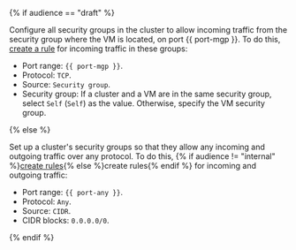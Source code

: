 {% if audience == "draft" %}

Configure all security groups in the cluster to allow incoming traffic from the security group where the VM is located, on port {{ port-mgp }}. To do this, [create a rule](../../../vpc/operations/security-group-add-rule.md) for incoming traffic in these groups:

* Port range: `{{ port-mgp }}`.
* Protocol: `TCP`.
* Source: `Security group`.
* Security group: If a cluster and a VM are in the same security group, select `Self` (`Self`) as the value. Otherwise, specify the VM security group.

{% else %}

Set up a cluster's security groups so that they allow any incoming and outgoing traffic over any protocol. To do this, {% if audience != "internal" %}[create rules](../../../vpc/operations/security-group-add-rule.md){% else %}create rules{% endif %} for incoming and outgoing traffic:

* Port range: `{{ port-any }}`.
* Protocol: `Any`.
* Source: `CIDR`.
* CIDR blocks: `0.0.0.0/0`.

{% endif %}
